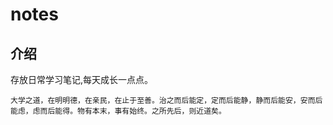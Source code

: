 # notes

## 介绍

存放日常学习笔记,每天成长一点点。


`大学之道，在明明德，在亲民，在止于至善。治之而后能定，定而后能静，静而后能安，安而后能虑，虑而后能得。物有本末，事有始终。之所先后，则近道矣。`